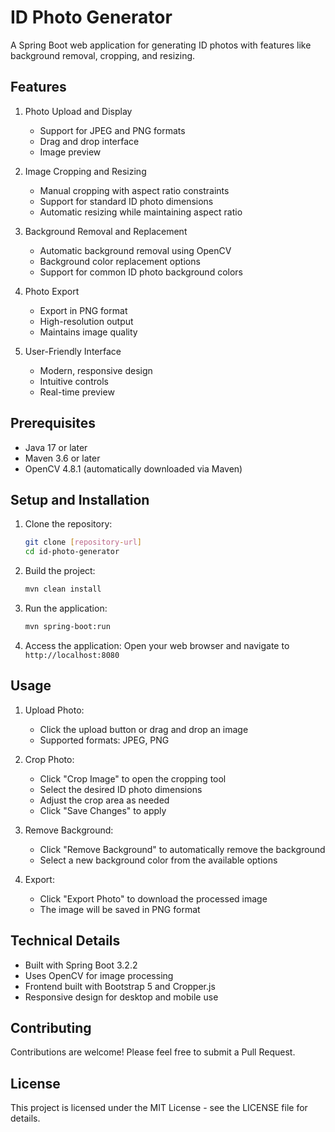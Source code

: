 # ID Photo Generator

A Spring Boot web application for generating ID photos with features like background removal, cropping, and resizing.

## Features

1. Photo Upload and Display
   - Support for JPEG and PNG formats
   - Drag and drop interface
   - Image preview

2. Image Cropping and Resizing
   - Manual cropping with aspect ratio constraints
   - Support for standard ID photo dimensions
   - Automatic resizing while maintaining aspect ratio

3. Background Removal and Replacement
   - Automatic background removal using OpenCV
   - Background color replacement options
   - Support for common ID photo background colors

4. Photo Export
   - Export in PNG format
   - High-resolution output
   - Maintains image quality

5. User-Friendly Interface
   - Modern, responsive design
   - Intuitive controls
   - Real-time preview

## Prerequisites

- Java 17 or later
- Maven 3.6 or later
- OpenCV 4.8.1 (automatically downloaded via Maven)

## Setup and Installation

1. Clone the repository:
   ```bash
   git clone [repository-url]
   cd id-photo-generator
   ```

2. Build the project:
   ```bash
   mvn clean install
   ```

3. Run the application:
   ```bash
   mvn spring-boot:run
   ```

4. Access the application:
   Open your web browser and navigate to `http://localhost:8080`

## Usage

1. Upload Photo:
   - Click the upload button or drag and drop an image
   - Supported formats: JPEG, PNG

2. Crop Photo:
   - Click "Crop Image" to open the cropping tool
   - Select the desired ID photo dimensions
   - Adjust the crop area as needed
   - Click "Save Changes" to apply

3. Remove Background:
   - Click "Remove Background" to automatically remove the background
   - Select a new background color from the available options

4. Export:
   - Click "Export Photo" to download the processed image
   - The image will be saved in PNG format

## Technical Details

- Built with Spring Boot 3.2.2
- Uses OpenCV for image processing
- Frontend built with Bootstrap 5 and Cropper.js
- Responsive design for desktop and mobile use

## Contributing

Contributions are welcome! Please feel free to submit a Pull Request.

## License

This project is licensed under the MIT License - see the LICENSE file for details.
